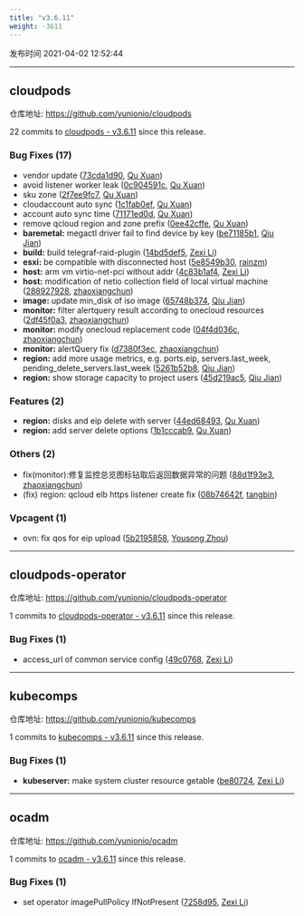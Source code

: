 ```yaml
---
title: "v3.6.11"
weight: -3611
---
```


发布时间 2021-04-02 12:52:44

---
## cloudpods

仓库地址: https://github.com/yunionio/cloudpods

22 commits to [cloudpods - v3.6.11] since this release.

### Bug Fixes (17)
- vendor update ([73cda1d90](https://github.com/yunionio/cloudpods/commit/73cda1d90995fd7bc8c66c7e62f1d31db3ee5534), [Qu Xuan](mailto:quxuan@yunionyun.com))
- avoid listener worker leak ([0c904591c](https://github.com/yunionio/cloudpods/commit/0c904591c0f803d4b160a5fa0f6c584f20491cfc), [Qu Xuan](mailto:quxuan@yunionyun.com))
- sku zone ([2f7ee9fc7](https://github.com/yunionio/cloudpods/commit/2f7ee9fc79c388fa78e03b2dd32ff0a3cbe26990), [Qu Xuan](mailto:quxuan@yunionyun.com))
- cloudaccount auto sync ([1c1fab0ef](https://github.com/yunionio/cloudpods/commit/1c1fab0ef6dc29360ae5027a45a8bb58b98b7734), [Qu Xuan](mailto:quxuan@yunionyun.com))
- account auto sync time ([71171ed0d](https://github.com/yunionio/cloudpods/commit/71171ed0d95b908ee34f49a77963d3165479cfcb), [Qu Xuan](mailto:quxuan@yunionyun.com))
- remove qcloud region and zone prefix ([0ee42cffe](https://github.com/yunionio/cloudpods/commit/0ee42cffea8c82e91fe7e85c1858ab1daae91e24), [Qu Xuan](mailto:quxuan@yunionyun.com))
- **baremetal:** megactl driver fail to find device by key ([be71185b1](https://github.com/yunionio/cloudpods/commit/be71185b1738469bb21e97f6866a514782371b3d), [Qiu Jian](mailto:qiujian@yunionyun.com))
- **build:** build telegraf-raid-plugin ([14bd5def5](https://github.com/yunionio/cloudpods/commit/14bd5def5da96b93ac1cb57ad4fa9779c47ef8d3), [Zexi Li](mailto:zexi.li@qq.com))
- **esxi:** be compatible with disconnected host ([5e8549b30](https://github.com/yunionio/cloudpods/commit/5e8549b30ff46e2f45b4df07292fa4f3b05b31b1), [rainzm](mailto:mjoycarry@gmail.com))
- **host:** arm vm virtio-net-pci without addr ([4c83b1af4](https://github.com/yunionio/cloudpods/commit/4c83b1af482f778d3f9519afb993626d7251f2d2), [Zexi Li](mailto:zexi.li@qq.com))
- **host:** modification of netio collection field of local virtual machine ([288927928](https://github.com/yunionio/cloudpods/commit/2889279284f6d44789b7345958e62bbf4de37f16), [zhaoxiangchun](mailto:1422928955@qq.com))
- **image:** update min_disk of iso image ([65748b374](https://github.com/yunionio/cloudpods/commit/65748b374c913cde9aabb05874951e5a281bb390), [Qiu Jian](mailto:qiujian@yunionyun.com))
- **monitor:** filter alertquery result according to onecloud resources ([2df45f0a3](https://github.com/yunionio/cloudpods/commit/2df45f0a3cd66f5a4c52a3acbea7cfe44b3b7ecb), [zhaoxiangchun](mailto:1422928955@qq.com))
- **monitor:** modify onecloud replacement code ([04f4d036c](https://github.com/yunionio/cloudpods/commit/04f4d036cfebcda0508cacbd2c5bf24c0972ace4), [zhaoxiangchun](mailto:1422928955@qq.com))
- **monitor:** alertQuery fix ([d7380f3ec](https://github.com/yunionio/cloudpods/commit/d7380f3ecc917bae5865e89fa09bcd6015d8e191), [zhaoxiangchun](mailto:1422928955@qq.com))
- **region:** add more usage metrics, e.g. ports.eip, servers.last_week, pending_delete_servers.last_week ([5261b52b8](https://github.com/yunionio/cloudpods/commit/5261b52b843c28c069a3045bfa66835521ca6155), [Qiu Jian](mailto:qiujian@yunionyun.com))
- **region:** show storage capacity to project users ([45d219ac5](https://github.com/yunionio/cloudpods/commit/45d219ac51c0d4a82d71860ed591fa054917f2e7), [Qiu Jian](mailto:qiujian@yunionyun.com))

### Features (2)
- **region:** disks and eip delete with server ([44ed68493](https://github.com/yunionio/cloudpods/commit/44ed684930aed54eafe92b306e8dc325097dc9bd), [Qu Xuan](mailto:quxuan@yunionyun.com))
- **region:** add server delete options ([1b1cccab9](https://github.com/yunionio/cloudpods/commit/1b1cccab949bb870424a2703392abf44b6db3642), [Qu Xuan](mailto:quxuan@yunionyun.com))

### Others (2)
- fix(monitor):修复监控总览图标钻取后返回数据异常的问题 ([88d1f93e3](https://github.com/yunionio/cloudpods/commit/88d1f93e310513e48d2f2859b2baacc982dd8c2d), [zhaoxiangchun](mailto:1422928955@qq.com))
- (fix) region: qcloud elb https listener create fix ([08b74642f](https://github.com/yunionio/cloudpods/commit/08b74642f8aea219d9b638f88a5f45b9d730b8e8), [tangbin](mailto:tangbin@yunion.cn))

### Vpcagent (1)
- ovn: fix qos for eip upload ([5b2195858](https://github.com/yunionio/cloudpods/commit/5b21958587002a246d38e03e660d3cc295a889f1), [Yousong Zhou](mailto:zhouyousong@yunionyun.com))

[cloudpods - v3.6.11]: https://github.com/yunionio/cloudpods/compare/v3.6.10...v3.6.11
---
## cloudpods-operator

仓库地址: https://github.com/yunionio/cloudpods-operator

1 commits to [cloudpods-operator - v3.6.11] since this release.

### Bug Fixes (1)
- access_url of common service config ([49c0768](https://github.com/yunionio/cloudpods-operator/commit/49c0768539d7e3d18c99fe6506c751693b28aea8), [Zexi Li](mailto:zexi.li@qq.com))

[cloudpods-operator - v3.6.11]: https://github.com/yunionio/cloudpods-operator/compare/v3.6.10...v3.6.11
---
## kubecomps

仓库地址: https://github.com/yunionio/kubecomps

1 commits to [kubecomps - v3.6.11] since this release.

### Bug Fixes (1)
- **kubeserver:** make system cluster resource getable ([be80724](https://github.com/yunionio/kubecomps/commit/be8072450d516babcd9f49363297a68c06f8dd5f), [Zexi Li](mailto:zexi.li@qq.com))

[kubecomps - v3.6.11]: https://github.com/yunionio/kubecomps/compare/v3.6.10...v3.6.11
---
## ocadm

仓库地址: https://github.com/yunionio/ocadm

1 commits to [ocadm - v3.6.11] since this release.

### Bug Fixes (1)
- set operator imagePullPolicy IfNotPresent ([7258d95](https://github.com/yunionio/ocadm/commit/7258d95f4aaebd62e9ba38cd5b5cfaee09c5e3ad), [Zexi Li](mailto:zexi.li@qq.com))

[ocadm - v3.6.11]: https://github.com/yunionio/ocadm/compare/v3.6.10...v3.6.11

